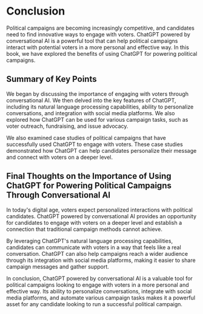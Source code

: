 Conclusion
==========

Political campaigns are becoming increasingly competitive, and candidates need to find innovative ways to engage with voters. ChatGPT powered by conversational AI is a powerful tool that can help political campaigns interact with potential voters in a more personal and effective way. In this book, we have explored the benefits of using ChatGPT for powering political campaigns.

Summary of Key Points
---------------------

We began by discussing the importance of engaging with voters through conversational AI. We then delved into the key features of ChatGPT, including its natural language processing capabilities, ability to personalize conversations, and integration with social media platforms. We also explored how ChatGPT can be used for various campaign tasks, such as voter outreach, fundraising, and issue advocacy.

We also examined case studies of political campaigns that have successfully used ChatGPT to engage with voters. These case studies demonstrated how ChatGPT can help candidates personalize their message and connect with voters on a deeper level.

Final Thoughts on the Importance of Using ChatGPT for Powering Political Campaigns Through Conversational AI
------------------------------------------------------------------------------------------------------------

In today's digital age, voters expect personalized interactions with political candidates. ChatGPT powered by conversational AI provides an opportunity for candidates to engage with voters on a deeper level and establish a connection that traditional campaign methods cannot achieve.

By leveraging ChatGPT's natural language processing capabilities, candidates can communicate with voters in a way that feels like a real conversation. ChatGPT can also help campaigns reach a wider audience through its integration with social media platforms, making it easier to share campaign messages and gather support.

In conclusion, ChatGPT powered by conversational AI is a valuable tool for political campaigns looking to engage with voters in a more personal and effective way. Its ability to personalize conversations, integrate with social media platforms, and automate various campaign tasks makes it a powerful asset for any candidate looking to run a successful political campaign.
